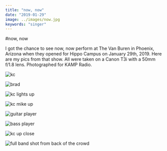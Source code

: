 ```yaml
---
title: "now, now"
date: "2019-01-29"
image: ../images/now.jpg
keywords: "singer"
---
```



#now, now

I got the chance to see now, now perform at The Van Buren in Phoenix, Arizona when they opened for Hippo Campus on January 29th, 2019. Here are my pics from that show. All were taken on a Canon T3i with a 50mm f/1.8 lens. Photographed for KAMP Radio.

![kc](https://raw.githubusercontent.com/achesin/website-images/master/nownow/%40amandacphotog-nownow.jpg) 

![brad](https://raw.githubusercontent.com/achesin/website-images/master/nownow/%40amandacphotog-012919-4086.jpg)

![kc lights up](https://raw.githubusercontent.com/achesin/website-images/master/nownow/%40amandacphotog-012919-4181.jpg)

![kc mike up](https://raw.githubusercontent.com/achesin/website-images/master/nownow/%40amandacphotog-012919-3966.jpg)

![guitar player](https://raw.githubusercontent.com/achesin/website-images/master/nownow/%40amandacphotog-012919-4163.jpg)

![bass player](https://raw.githubusercontent.com/achesin/website-images/master/nownow/%40amandacphotog-012919-4127.jpg)

![kc up close](https://raw.githubusercontent.com/achesin/website-images/master/nownow/%40amandacphotog-012919-3998.jpg)

![full band shot from back of the crowd](https://raw.githubusercontent.com/achesin/website-images/master/nownow/%40amandacphotog-012919-4408.jpg)